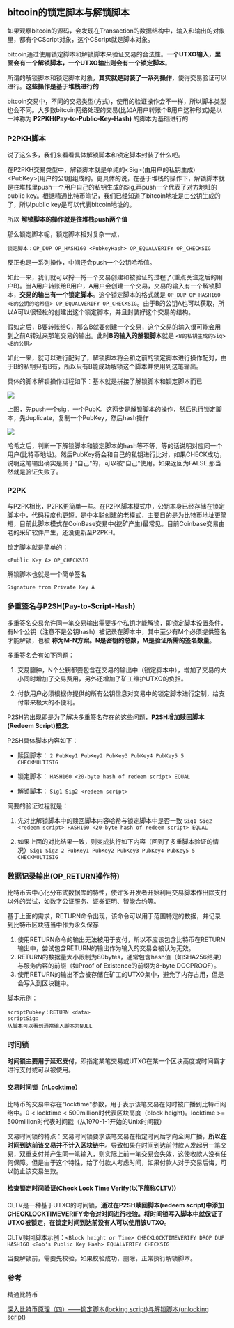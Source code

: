 ## bitcoin的锁定脚本与解锁脚本
如果观察bitcoin的源码，会发现在Transaction的数据结构中，输入和输出的对象里，都有个CScript对象，这个CScript就是脚本对象。

bitcoin通过使用锁定脚本和解锁脚本来验证交易的合法性。**一个UTXO输入，里面会有一个解锁脚本，一个UTXO输出则会有一个锁定脚本**。

所谓的解锁脚本和锁定脚本对象，**其实就是封装了一系列操作**，使得交易验证可以进行。**这些操作是基于堆栈进行的**

bitcoin交易中，不同的交易类型(方式)，使用的验证操作会不一样，所以脚本类型也会不同。大多数bitcoin网络处理的交易(比如A用户转账个B用户这种形式)是以一种称为 **P2PKH(Pay-to-Public-Key-Hash)** 的脚本为基础进行的

### P2PKH脚本
说了这么多，我们来看看具体解锁脚本和锁定脚本封装了什么吧。

在P2PKH交易类型中，解锁脚本就是单纯的<Sig\>(由用户的私钥生成) <PubKey\>[用户的公钥]组成的。更具体的说，在基于堆栈的操作下，解锁脚本就是往堆栈里push一个用户自己的私钥生成的Sig,再push一个代表了对方地址的public key。根据精通比特币笔记，我们已经知道了bitcoin地址是由公钥生成的了，所以public key是可以代表bitcoin地址的。

所以 **解锁脚本的操作就是往堆栈push两个值**

那么锁定脚本呢，锁定脚本相对复杂一点，

```
锁定脚本：OP_DUP OP_HASH160 <PubkeyHash> OP_EQUALVERIFY OP_CHECKSIG          
```

反正也是一系列操作，中间还会push一个公钥哈希值。

如此一来，我们就可以捋一捋一个交易创建和被验证的过程了(重点关注之后的用户B)。当A用户转账给B用户，A用户会创建一个交易，交易的输入有一个解锁脚本，**交易的输出有一个锁定脚本**。这个锁定脚本的格式就是 `OP_DUP OP_HASH160 <B的公钥的哈希值> OP_EQUALVERIFY OP_CHECKSIG`。由于B的公钥A也可以获取，所以A可以很轻松的创建出这个锁定脚本，并且封装好这个交易的结构。

假如之后，B要转账给C，那么B就要创建一个交易，这个交易的输入很可能会用到之前A转过来那笔交易的输出。此时**B的输入的解锁脚本**就是 `<B的私钥生成的Sig> <B的公钥>`

如此一来，就可以进行配对了，解锁脚本将会和之前的锁定脚本进行操作配对，由于B的私钥只有B有，所以只有B能成功解锁这个脚本并使用到这笔输出。

具体的脚本解锁操作过程如下：基本就是拼接了解锁脚本和锁定脚本而已

![](image/bitcoin8.png)

上图，先push一个sig，一个PubK。这两步是解锁脚本的操作，然后执行锁定脚本，先duplicate，复制一个PubKey，然后hash操作

![](image/bitcoin9.png)

哈希之后，判断一下解锁脚本和锁定脚本的hash等不等，等的话说明对应同一个用户(比特币地址)。然后PubKey将会和自己的私钥进行比对，如果CHECK成功，说明这笔输出确实是属于"自己"的，可以被“自己”使用。如果返回为FALSE,那当然就是验证失败了。

### P2PK
与P2PK相比，P2PK更简单一些。在P2PK脚本模式中，公钥本身已经存储在锁定脚本中，代码程度也更短。是中本聪创建的老模式，主要目的是为比特币地址更简短，目前此脚本模式在CoinBase交易中(挖矿产生)最常见。目前Coinbase交易由老的采矿软件产生，还没更新至P2PKH。

锁定脚本就是简单的：

```
<Public Key A> OP_CHECKSIG
```

解锁脚本也就是一个简单签名

```
Signature from Private Key A
```

### 多重签名与P2SH(Pay-to-Script-Hash)
多重签名交易允许同一笔交易输出需要多个私钥才能解锁，即锁定脚本设置条件，有N个公钥（注意不是公钥hash）被记录在脚本中，其中至少有M个必须提供签名才能解锁，也被 **称为M-N方案。N是密钥的总数，M是验证所需的签名数量**。

多重签名会有如下问题：

1. 交易臃肿，N个公钥都要包含在交易的输出中（锁定脚本中），增加了交易的大小同时增加了交易费用，另外还增加了矿工维护UTXO的负担。

2. 付款用户必须根据你提供的所有公钥信息对交易中的锁定脚本进行定制，给支付带来极大的不便利。

P2SH的出现即是为了解决多重签名存在的这些问题，**P2SH增加赎回脚本(Redeem Script)概念**.

P2SH具体脚本内容如下：

 - 赎回脚本： `2 PubKey1 PubKey2 PubKey3 PubKey4 PubKey5 5 CHECKMULTISIG`
 - 锁定脚本： `HASH160 <20-byte hash of redeem script> EQUAL`

 - 解锁脚本： `Sig1 Sig2 <redeem script>`

简要的验证过程就是：

1. 先对比解锁脚本中的赎回脚本内容哈希与锁定脚本中是否一致 `Sig1 Sig2 <redeem script> HASH160 <20-byte hash of redeem script> EQUAL`


2. 如果上面的对比结果一致，则变成执行如下内容（回到了多重脚本验证的情况）`Sig1 Sig2 2 PubKey1 PubKey2 PubKey3 PubKey4 PubKey5 5 CHECKMULTISIG`

### 数据记录输出(OP_RETURN操作符)
比特币去中心化分布式数据库的特性，使许多开发者开始利用交易脚本作出除支付以外的尝试，如数字公证服务、证券证明、智能合约等。

基于上面的需求，RETURN命令出现，该命令可以用于范围特定的数据，并记录到比特币区块链当中作为永久保存

1. 使用RETURN命令的输出无法被用于支付，所以不应该包含比特币在RETURN输出中，尝试包含RETURN的输出作为输入的交易会被认为无效。
2. RETURN的数据量大小限制为80bytes，通常包含hash值（如SHA256结果）与服务内容的前缀（如Proof of Existence的前缀为8-byte DOCPROOF）。
3. 使用RETURN的输出不会被存储在矿工的UTXO集中，避免了内存占用，但是会写入到区块链中。

脚本示例：

```
scriptPubkey：RETURN <data>
scriptSig:
从脚本可以看到通常输入脚本为NULL
```

### 时间锁
**时间锁主要用于延迟支付**，即指定某笔交易或UTXO在某一个区块高度或时间戳才进行支付或可以被使用。

#### 交易时间锁（nLocktime）

比特币的交易中存在"locktime"参数，用于表示该笔交易在何时被广播到比特币网络中。0 < locktime < 500million时代表区块高度（block height)。locktime >= 500million时代表时间戳（从1970-1-1开始的Unix时间戳）

交易时间锁的特点：交易时间锁要求该笔交易在指定时间后才向全网广播，**所以在时间到达前该交易并不计入区块链中**。导致如果在时间到达前付款人发起另一笔交易，双重支付并产生同一笔输入，则实际上前一笔交易会失效，这使收款人没有任何保障。但是由于这个特性，给了付款人考虑时间，如果付款人对于交易后悔，可以防止该交易生效。

#### 检查锁定时间验证(Check Lock Time Verify(以下简称CLTV))

CLTV是一种基于UTXO的时间锁，**通过在P2SH赎回脚本(redeem script)中添加CHECKLOCKTIMEVERIFY命令对时间进行校验。将时间锁写入脚本中就保证了UTXO被锁定，在锁定时间到达前没有人可以使用该UTXO**。

CLTV赎回脚本示例：`<Block height or Time> CHECKLOCKTIMEVERIFY DROP DUP HASH160 <Bob's Public Key Hash> EQUALVERIFY CHECKSIG`

当要解锁前，需要先校验<Block height or Time>，如果校验成功，删除<Block height or Time>，正常执行解锁脚本。


### 参考

精通比特币

[深入比特币原理（四）——锁定脚本(locking script)与解锁脚本(unlocking script)](https://bbs.huaweicloud.com/blogs/d4c97558190611e89fc57ca23e93a89f)
